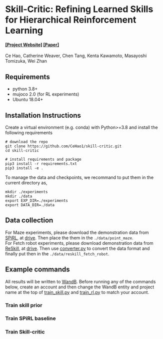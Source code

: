 # Skill-Critic: Refining Learned Skills for Hierarchical Reinforcement Learning

#### [[Project Website]](https://sites.google.com/view/skill-critic) [[Paper]](https://arxiv.org/abs/2306.08388)

Ce Hao, Catherine Weaver,  Chen Tang, Kenta Kawamoto, Masayoshi Tomizuka, Wei Zhan

## Requirements
- python 3.8+
- mujoco 2.0 (for RL experiments)
- Ubuntu 18.04+

## Installation Instructions
Create a virtual environment (e.g. conda) with Python>=3.8 and install the following requirements
```
# download the repo
git clone https://github.com/CeHao1/skill-critic.git 
cd skill-critic

# install requirements and package
pip3 install -r requirements.txt
pip3 install -e .
```

To manage the data and checkpoints, we recommand to put them in the current directory as,
```
mkdir ./experiments
mkdir ./data
export EXP_DIR=./experiments
export DATA_DIR=./data
```

## Data collection
For Maze experiments, please download the demonstration data from [SPiRL](https://github.com/clvrai/spirl/tree/master/spirl/data), at [drive](https://drive.google.com/uc?id=1pXM-EDCwFrfgUjxITBsR48FqW9gMoXYZ).
Then place the them in the ```./data/point_maze```.   
For Fetch robot experiments, please download demonstration data from [ReSkill](https://github.com/krishanrana/reskill/tree/main), at [drive](https://drive.google.com/drive/folders/1yTr_6fc-sHXK_CZkm8QIRTV9VgWxKpOE). Then use [converter.py](src/envs/wrapper/reskill_fetch_robot/convert.py) to convert the data format and finally put then in the ```./data/reskill_fetch_robot```.

## Example commands

All results will be written to [WandB](https://www.wandb.com/). Before running any of the commands below, 
create an account and then change the WandB entity and project name at the top of [train_skill.py](src/train/train_skill.py) and
[train_rl.py](src/train/train_rl.py) to match your account.

### Train skill prior


### Train SPiRL baseline



### Train Skill-critic

